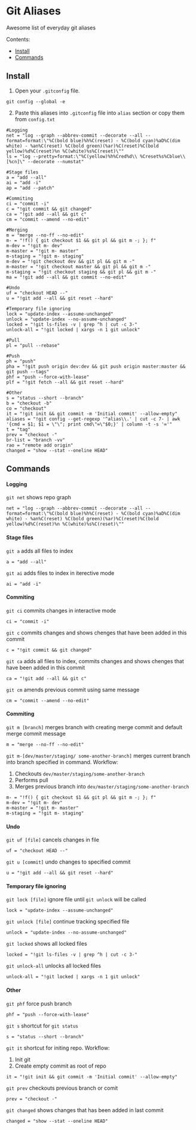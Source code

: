 # Git Aliases
Awesome list of everyday git aliases

Contents:

  * [Install](#install)
  * [Commands](#commands)

<h2><a name="install">Install</a></h2>

  1. Open your `.gitconfig` file.
  
  ```
  git config --global -e
  ```
  
  2. Paste this aliases into `.gitconfig` file into `alias` section or copy them from `config.txt`
  
  ```
  #Logging
  net = "log --graph --abbrev-commit --decorate --all --format=format:\"%C(bold blue)%h%C(reset) - %C(bold cyan)%aD%C(dim white) - %an%C(reset) %C(bold green)(%ar)%C(reset)%C(bold yellow)%d%C(reset)%n %C(white)%s%C(reset)\""
  ls = "log --pretty=format:\"%C(yellow)%h%Cred%d\\ %Creset%s%Cblue\\ [%cn]\" --decorate --numstat"
  
  #Stage files
  a = "add --all"
  ai = "add -i"
  ap = "add --patch"
  
  #Commiting
  ci = "commit -i"
  c = "!git commit && git changed"
  ca = "!git add --all && git c"
  cm = "commit --amend --no-edit"
  
  #Merging
  m = "merge --no-ff --no-edit"
  m- = "!f() { git checkout $1 && git pl && git m -; }; f"
  m-dev = "!git m- dev"
  m-master = "!git m- master"
  m-staging = "!git m- staging"
  m-dev = "!git checkout dev && git pl && git m -"
  m-master = "!git checkout master && git pl && git m -"
  m-staging = "!git checkout staging && git pl && git m -"
  ma = "!git add --all && git commit --no-edit"
  
  #Undo
  uf = "checkout HEAD --"
  u = "!git add --all && git reset --hard"
  
  #Temporary file ignoring
  lock = "update-index --assume-unchanged"
  unlock = "update-index --no-assume-unchanged"
  locked = "!git ls-files -v | grep ^h | cut -c 3-"
  unlock-all = "!git locked | xargs -n 1 git unlock"
  
  #Pull
  pl = "pull --rebase"
  
  #Push
  ph = "push"
  pha = "!git push origin dev:dev && git push origin master:master && git push --tags"
  phf = "push --force-with-lease"
  plf = "!git fetch --all && git reset --hard"
  
  #Other
  s = "status --short --branch"
  b = "checkout -b"
  co = "checkout"
  it = "!git init && git commit -m 'Initial commit' --allow-empty"
  aliases = "!git config --get-regexp '^alias\\.' | cut -c 7- | awk '{cmd = $1; $1 = \"\"; print cmd\"∞\"$0;}' | column -t -s '∞'"
  t = "tag"
  prev = "checkout -"
  br-list = "branch -vv"
  rao = "remote add origin"
  changed = "show --stat --oneline HEAD"
  ```

<h2><a name="commands">Commands</a></h2>

<h4><a name="commands_logging">Logging</a></h4>

`git net` shows repo graph

```
net = "log --graph --abbrev-commit --decorate --all --format=format:\"%C(bold blue)%h%C(reset) - %C(bold cyan)%aD%C(dim white) - %an%C(reset) %C(bold green)(%ar)%C(reset)%C(bold yellow)%d%C(reset)%n %C(white)%s%C(reset)\""
```

<h4><a name="commands_stage_files">Stage files</a></h4>

`git a` adds all files to index

```
a = "add --all"
```

`git ai` adds files to index in iterective mode

```
ai = "add -i"
```

<h4><a name="commands_commiting">Commiting</a></h4>

`git ci` commits changes in interactive mode

```
ci = "commit -i"
```

`git c` commits changes and shows chenges that have been added in this commit

```
c = "!git commit && git changed"
```

`git ca` adds all files to index, commits changes and shows chenges that have been added in this commit

```
ca = "!git add --all && git c"
```

`git cm` amends previous commit using same message

```
cm = "commit --amend --no-edit"
```

<h4><a name="commands_commiting">Commiting</a></h4>

`git m [branch]` merges branch with creating merge commit and default merge commit message

```
m = "merge --no-ff --no-edit"
```

`git m-[dev/master/staging/ some-another-branch]` merges current branch into branch specified in command.
Workflow:
1. Checkouts `dev/master/staging/some-another-branch`
2. Performs pull
3. Merges previous branch into `dev/master/staging/some-another-branch`

```
m- = "!f() { git checkout $1 && git pl && git m -; }; f"
m-dev = "!git m- dev"
m-master = "!git m- master"
m-staging = "!git m- staging"
```

<h4><a name="commands_undo">Undo</a></h4>

`git uf [file]` cancels changes in file

```
uf = "checkout HEAD --"
```

`git u [commit]` undo changes to specified commit

```
u = "!git add --all && git reset --hard"
```

<h4><a name="commands_temporary_file_ignoring">Temporary file ignoring</a></h4>

`git lock [file]` ignore file until `git unlock` will be called

```
lock = "update-index --assume-unchanged"
```

`git unlock [file]` continue tracking specified file

```
unlock = "update-index --no-assume-unchanged"
```

`git locked` shows all locked files

```
locked = "!git ls-files -v | grep ^h | cut -c 3-"
```

`git unlock-all` unlocks all locked files

```
unlock-all = "!git locked | xargs -n 1 git unlock"
```

<h4><a name="commands_other">Other</a></h4>

`git phf` force push branch

```
phf = "push --force-with-lease"
``` 

`git s` shortcut for `git status`

```
s = "status --short --branch"
```

`git it` shortcut for initing repo.
Workflow:
1. Init git
2. Create empty commit as root of repo


```
it = "!git init && git commit -m 'Initial commit' --allow-empty"
```

`git prev` checkouts previous branch or comit

```
prev = "checkout -"
```

`git changed` shows changes that has been added in last commit

```
changed = "show --stat --oneline HEAD"
```